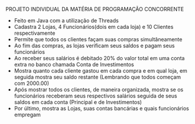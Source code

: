 PROJETO INDIVIDUAL DA MATÉRIA DE PROGRAMAÇÃO CONCORRENTE

- Feito em Java com a utilização de Threads
- Cadastra 2 Lojas, 4 Funcionários(dois em cada loja) e 10 Clientes respectivamente
- Permite que todos os clientes façam suas compras simultâneamente
- Ao fim das compras, as lojas verificam seus saldos e pagam seus funcionários
- Ao receber seus salários é debitado 20% do valor total em uma conta extra no banco chamada Conta de Investimentos
- Mostra quanto cada cliente gastou em cada compra e em qual loja, em seguida mostra seu saldo restante (Lembrando que todos começam com 2000.00)
- Após mostrar todos os clientes, de maneira organizada, mostra se os funcionários receberam seus respectivos salários seguida de seus saldos em cada conta (Principal e de Investimentos)
- Por último, mostra as Lojas, suas contas bancárias e quais funcionários empregam 
